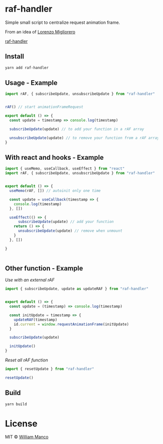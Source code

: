 # raf-handler 

Simple small script to centralize request animation frame.

From an idea of [Lorenzo Migliorero](https://github.com/lorenzomigliorero)

[raf-handler](https://github.com/raf-handler/)


## Install

```sh
yarn add raf-handler
```

## Usage - Example

```js
import rAF, { subscribeUpdate, unsubscribeUpdate } from "raf-handler"


rAF() // start animationFrameRequest

export default () => {
  const update = timestamp => console.log(timestamp)

  subscribeUpdate(update) // to add your function in a rAF array

  unsubscribeUpdate(update) // to remove your function from a rAF array
}
```

## With react and hooks - Example

```js
import { useMemo, useCallback, useEffect } from "react"
import rAF, { subscribeUpdate, unsubscribeUpdate } from "raf-handler"


export default () => {
  useMemo(rAF, []) // autoinit only one time

  const update = useCallback(timestamp => {
    console.log(timestamp)
  }, [])

  useEffect(() => {
      subscribeUpdate(update) // add your function
    return () => {
      unsubscribeUpdate(update) // remove when unmount
    }
  }, [])

}
  
```

## Other function - Example
*Use with an external rAF* 

```js
import { subscribeUpdate, update as updateRAF } from "raf-handler"


export default () => {
  const update = (timestamp) => console.log(timestamp)

  const initUpdate = timestamp => {
    updateRAF(timestamp)
    id.current = window.requestAnimationFrame(initUpdate)
  }

  subscribeUpdate(update)

  initUpdate()
}

```

*Reset all rAF function* 

```js
import { resetUpdate } from "raf-handler"

resetUpdate()

```

## Build

```sh
yarn build
```

# License

MIT © [William Manco](mailto:wmanco88@gmail.com)